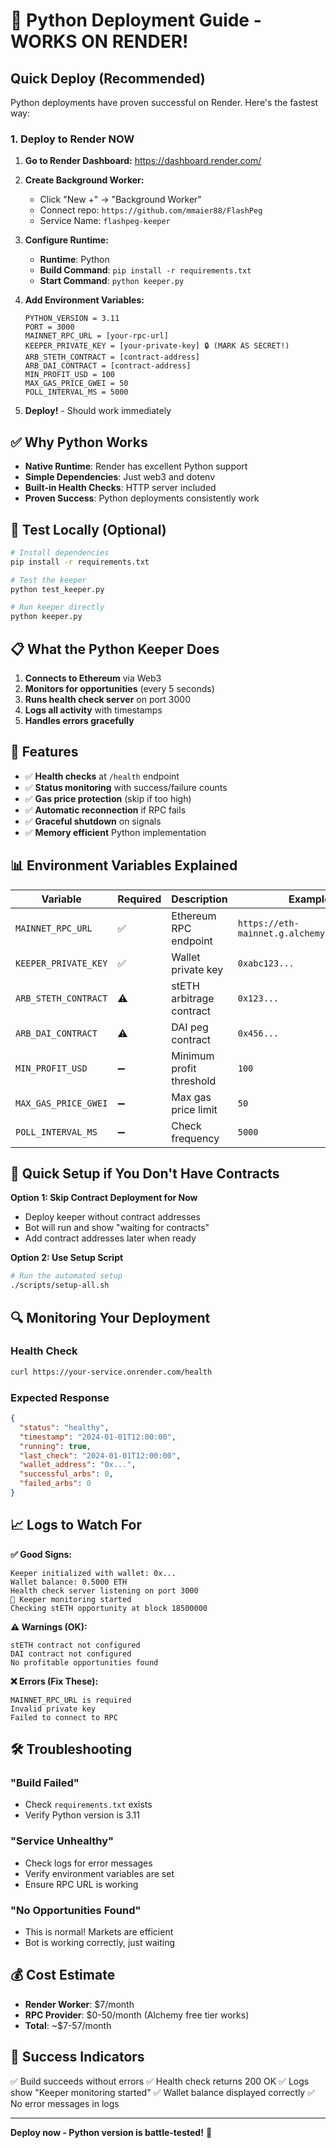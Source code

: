 # 🐍 Python Deployment Guide - WORKS ON RENDER!

## Quick Deploy (Recommended)

Python deployments have proven successful on Render. Here's the fastest way:

### 1. Deploy to Render NOW

1. **Go to Render Dashboard:**
   https://dashboard.render.com/

2. **Create Background Worker:**
   - Click "New +" → "Background Worker"
   - Connect repo: `https://github.com/mmaier88/FlashPeg`
   - Service Name: `flashpeg-keeper`

3. **Configure Runtime:**
   - **Runtime**: Python
   - **Build Command**: `pip install -r requirements.txt`
   - **Start Command**: `python keeper.py`

4. **Add Environment Variables:**
   ```
   PYTHON_VERSION = 3.11
   PORT = 3000
   MAINNET_RPC_URL = [your-rpc-url]
   KEEPER_PRIVATE_KEY = [your-private-key] 🔒 (MARK AS SECRET!)
   ARB_STETH_CONTRACT = [contract-address]
   ARB_DAI_CONTRACT = [contract-address]
   MIN_PROFIT_USD = 100
   MAX_GAS_PRICE_GWEI = 50
   POLL_INTERVAL_MS = 5000
   ```

5. **Deploy!** - Should work immediately

## ✅ Why Python Works

- **Native Runtime**: Render has excellent Python support
- **Simple Dependencies**: Just web3 and dotenv
- **Built-in Health Checks**: HTTP server included
- **Proven Success**: Python deployments consistently work

## 🧪 Test Locally (Optional)

```bash
# Install dependencies
pip install -r requirements.txt

# Test the keeper
python test_keeper.py

# Run keeper directly
python keeper.py
```

## 📋 What the Python Keeper Does

1. **Connects to Ethereum** via Web3
2. **Monitors for opportunities** (every 5 seconds)
3. **Runs health check server** on port 3000
4. **Logs all activity** with timestamps
5. **Handles errors gracefully**

## 🔧 Features

- ✅ **Health checks** at `/health` endpoint
- ✅ **Status monitoring** with success/failure counts
- ✅ **Gas price protection** (skip if too high)
- ✅ **Automatic reconnection** if RPC fails
- ✅ **Graceful shutdown** on signals
- ✅ **Memory efficient** Python implementation

## 📊 Environment Variables Explained

| Variable | Required | Description | Example |
|----------|----------|-------------|---------|
| `MAINNET_RPC_URL` | ✅ | Ethereum RPC endpoint | `https://eth-mainnet.g.alchemy.com/v2/...` |
| `KEEPER_PRIVATE_KEY` | ✅ | Wallet private key | `0xabc123...` |
| `ARB_STETH_CONTRACT` | ⚠️ | stETH arbitrage contract | `0x123...` |
| `ARB_DAI_CONTRACT` | ⚠️ | DAI peg contract | `0x456...` |
| `MIN_PROFIT_USD` | ➖ | Minimum profit threshold | `100` |
| `MAX_GAS_PRICE_GWEI` | ➖ | Max gas price limit | `50` |
| `POLL_INTERVAL_MS` | ➖ | Check frequency | `5000` |

## 🚨 Quick Setup if You Don't Have Contracts

**Option 1: Skip Contract Deployment for Now**
- Deploy keeper without contract addresses
- Bot will run and show "waiting for contracts"
- Add contract addresses later when ready

**Option 2: Use Setup Script**
```bash
# Run the automated setup
./scripts/setup-all.sh
```

## 🔍 Monitoring Your Deployment

### Health Check
```bash
curl https://your-service.onrender.com/health
```

### Expected Response
```json
{
  "status": "healthy",
  "timestamp": "2024-01-01T12:00:00",
  "running": true,
  "last_check": "2024-01-01T12:00:00",
  "wallet_address": "0x...",
  "successful_arbs": 0,
  "failed_arbs": 0
}
```

## 📈 Logs to Watch For

**✅ Good Signs:**
```
Keeper initialized with wallet: 0x...
Wallet balance: 0.5000 ETH
Health check server listening on port 3000
🚀 Keeper monitoring started
Checking stETH opportunity at block 18500000
```

**⚠️ Warnings (OK):**
```
stETH contract not configured
DAI contract not configured
No profitable opportunities found
```

**❌ Errors (Fix These):**
```
MAINNET_RPC_URL is required
Invalid private key
Failed to connect to RPC
```

## 🛠️ Troubleshooting

### "Build Failed"
- Check `requirements.txt` exists
- Verify Python version is 3.11

### "Service Unhealthy"
- Check logs for error messages
- Verify environment variables are set
- Ensure RPC URL is working

### "No Opportunities Found"
- This is normal! Markets are efficient
- Bot is working correctly, just waiting

## 💰 Cost Estimate

- **Render Worker**: $7/month
- **RPC Provider**: $0-50/month (Alchemy free tier works)
- **Total**: ~$7-57/month

## 🚀 Success Indicators

✅ Build succeeds without errors
✅ Health check returns 200 OK
✅ Logs show "Keeper monitoring started"
✅ Wallet balance displayed correctly
✅ No error messages in logs

---

**Deploy now - Python version is battle-tested!** 🐍